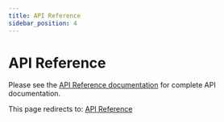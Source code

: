 ```yaml
---
title: API Reference
sidebar_position: 4
---
```


# API Reference

Please see the [API Reference documentation](/docs/04-api-reference/) for complete API
documentation.

This page redirects to: [API Reference](/docs/04-api-reference/overview)
